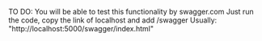 TO DO:
You will be able to test this functionality by swagger.com
Just run the code, copy the link of localhost and add /swagger
Usually: "http://localhost:5000/swagger/index.html"
